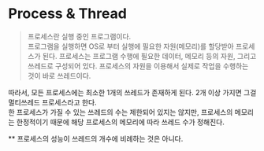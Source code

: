 # Process & Thread

> 프로세스란 실행 중인 프로그램이다. <br/>
> 프로그램을 실행하면 OS로 부터 실행에 필요한 자원(메모리)를 할당받아 프로세스가 된다.
> 프로세스는 프로그램 수행에 필요한 데이터, 메모리 등의 자원, 그리고 쓰레드로 구성되어 있다.
> 프로세스의 자원을 이용해서 실제로 작업을 수행하는 것이 바로 쓰레드이다.


따라서, 모든 프로세스에는 최소한 1개의 쓰레드가 존재하게 된다. 2개 이상 가지면 그걸 멀티쓰레드 프로세스라고 한다. <br/>
한 프로세스가 가질 수 있는 쓰레드의 수는 제한되어 있지는 않지만, 프로세스의 메모리는 한정적이기 때문에 해당 프로세스의 메모리에 따라 쓰레드 수가 정해진다.

** 프로세스의 성능이 쓰레드의 개수에 비례하는 것은 아니다.
